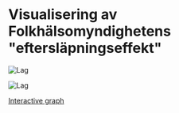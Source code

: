 # Visualisering av Folkhälsomyndighetens "eftersläpningseffekt"

![Lag](https://github.com/joelonsql/coronalyzer/blob/master/Folkhalsomyndigheten_Covid19/2020-04-16.png?raw=true "Lag")

![Lag](https://github.com/joelonsql/coronalyzer/blob/master/Folkhalsomyndigheten_Covid19/lag-2020-04-16.png?raw=true "Lag")

[Interactive graph](https://rpubs.com/purrpurr/600009)
